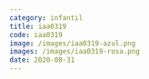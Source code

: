 ```yaml
---
category: infantil
title: iaa0319
code: iaa0319
image: /images/iaa0319-azul.png
images: /images/iaa0319-rosa.png
date: 2020-08-31
---
```

